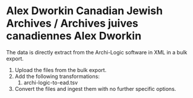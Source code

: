 # Alex Dworkin Canadian Jewish Archives / Archives juives canadiennes Alex Dworkin

The data is directly extract from the Archi-Logic software in XML in a bulk export.

1. Upload the files from the bulk export.
2. Add the following transformations:
    1. archi-logic-to-ead.tsv
3. Convert the files and ingest them with no further specific options.